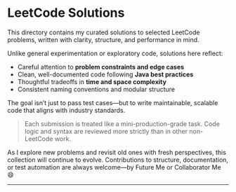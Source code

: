 # LeetCode Solutions

This directory contains my curated solutions to selected LeetCode problems, written with clarity, structure, and performance in mind.

Unlike general experimentation or exploratory code, solutions here reflect:
- Careful attention to **problem constraints and edge cases**
- Clean, well-documented code following **Java best practices**
- Thoughtful tradeoffs in **time and space complexity**
- Consistent naming conventions and modular structure

The goal isn’t just to pass test cases—but to write maintainable, scalable code that aligns with industry standards.

> Each submission is treated like a mini-production-grade task. Code logic and syntax are reviewed more strictly than in other non-LeetCode work.

As I explore new problems and revisit old ones with fresh perspectives, this collection will continue to evolve. Contributions to structure, documentation, or test automation are always welcome—by Future Me or Collaborator Me 😄

---